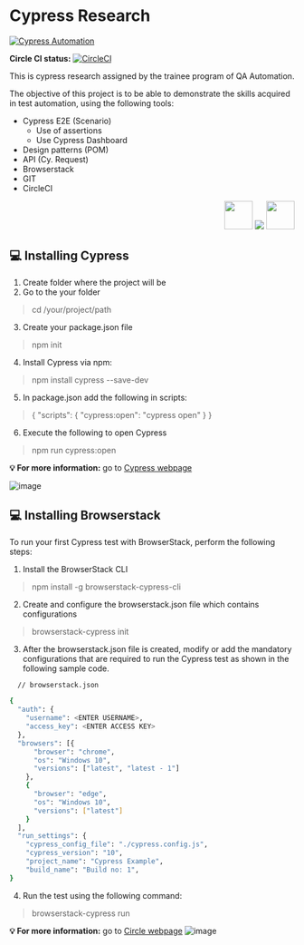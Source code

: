 # Cypress Research

[![Cypress Automation](https://img.shields.io/endpoint?url=https://dashboard.cypress.io/badge/detailed/kf87xn/master&style=social&logo=cypress)](https://dashboard.cypress.io/projects/kf87xn/runs)

**Circle CI status:**
[![CircleCI](https://dl.circleci.com/status-badge/img/gh/marc31yn/Cypress-AutomatioTrainee/tree/master.svg?style=svg)](https://dl.circleci.com/status-badge/redirect/gh/marc31yn/Cypress-AutomatioTrainee/tree/master)

This is cypress research assigned by the trainee program of QA Automation.

The objective of this project is to be able to demonstrate the skills acquired in test automation, using the following tools:

- Cypress E2E (Scenario)
  - Use of assertions
  - Use Cypress Dashboard 
- Design patterns (POM)
- API (Cy. Request)
- Browserstack
- GIT
- CircleCI
<p align="right">
  <a>
  <img src="https://yt3.ggpht.com/iD0oePTGV8tZwEEP_WEG2rvyNiQAVfmjhawFMCj17ARjjmw-J70k9NDjSE5QTzD9Vk3ayBU=s88-c-k-c0x00ffffff-no-rj" width="50"/>
    <img src="https://skillicons.dev/icons?i=js,nodejs,git,github" />
    <img src="https://cdn.icon-icons.com/icons2/2622/PNG/512/brand_circleci_icon_158961.png" width="50"/>
  </a>
</p>

<h2><span class="emoji">💻</span> Installing Cypress </h2>

1. Create folder where the project will be
2. Go to the your folder
> cd /your/project/path
3. Create your package.json file
> npm init
4. Install Cypress via npm:
> npm install cypress --save-dev
5. In package.json add the following in scripts:
>{
  "scripts": {
    "cypress:open": "cypress open"
  }
}
6. Execute the following to open Cypress
>npm run cypress:open 

<strong><g-emoji class="g-emoji" alias="bulb" fallback-src="https://github.githubassets.com/images/icons/emoji/unicode/1f4a1.png">💡</g-emoji> For more information:</strong> go to [Cypress webpage](https://docs.cypress.io/guides/getting-started/installing-cypress#What-you-ll-learn)

![image](https://user-images.githubusercontent.com/23398107/195535737-e7c6d2d6-1270-426f-9ba5-5795655fb188.png)


<h2><span class="emoji">💻</span> Installing Browserstack </h2>

To run your first Cypress test with BrowserStack, perform the following steps:

1. Install the BrowserStack CLI
> npm install -g browserstack-cypress-cli

2. Create and configure the browserstack.json file which contains configurations
> browserstack-cypress init

3. After the browserstack.json file is created, modify or add the mandatory configurations that are required to run the Cypress test as shown in the following sample code.

```bash
  // browserstack.json

{
  "auth": {
    "username": <ENTER USERNAME>,
    "access_key": <ENTER ACCESS KEY>
  },
  "browsers": [{
      "browser": "chrome",
      "os": "Windows 10",
      "versions": ["latest", "latest - 1"]
    },
    {
      "browser": "edge",
      "os": "Windows 10",
      "versions": ["latest"]
    }
  ],
  "run_settings": {
    "cypress_config_file": "./cypress.config.js",
    "cypress_version": "10",
    "project_name": "Cypress Example",
    "build_name": "Build no: 1",
}
```
4. Run the test using the following command:
> browserstack-cypress run

<strong><g-emoji class="g-emoji" alias="bulb" fallback-src="https://github.githubassets.com/images/icons/emoji/unicode/1f4a1.png">💡</g-emoji> For more information:</strong> go to [Circle webpage](https://circleci.com/developer/orbs/orb/cypress-io/cypress)
![image](https://user-images.githubusercontent.com/23398107/196533432-2702392f-4dae-4847-9a42-420b73ebce55.png)


